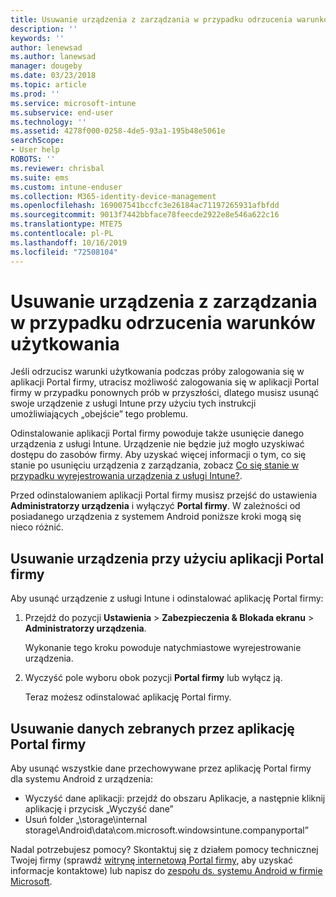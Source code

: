 ```yaml
---
title: Usuwanie urządzenia z zarządzania w przypadku odrzucenia warunków użytkowania | Microsoft Docs
description: ''
keywords: ''
author: lenewsad
ms.author: lanewsad
manager: dougeby
ms.date: 03/23/2018
ms.topic: article
ms.prod: ''
ms.service: microsoft-intune
ms.subservice: end-user
ms.technology: ''
ms.assetid: 4278f000-0258-4de5-93a1-195b48e5061e
searchScope:
- User help
ROBOTS: ''
ms.reviewer: chrisbal
ms.suite: ems
ms.custom: intune-enduser
ms.collection: M365-identity-device-management
ms.openlocfilehash: 169007541bccfc3e26184ac71197265931afbfdd
ms.sourcegitcommit: 9013f7442bbface78feecde2922e8e546a622c16
ms.translationtype: MTE75
ms.contentlocale: pl-PL
ms.lasthandoff: 10/16/2019
ms.locfileid: "72508104"
---
```

# <a name="remove-your-device-from-management-if-you-declined-terms-of-use"></a>Usuwanie urządzenia z zarządzania w przypadku odrzucenia warunków użytkowania

Jeśli odrzucisz warunki użytkowania podczas próby zalogowania się w aplikacji Portal firmy, utracisz możliwość zalogowania się w aplikacji Portal firmy w przypadku ponownych prób w przyszłości, dlatego musisz usunąć swoje urządzenie z usługi Intune przy użyciu tych instrukcji umożliwiających „obejście” tego problemu.

Odinstalowanie aplikacji Portal firmy powoduje także usunięcie danego urządzenia z usługi Intune. Urządzenie nie będzie już mogło uzyskiwać dostępu do zasobów firmy. Aby uzyskać więcej informacji o tym, co się stanie po usunięciu urządzenia z zarządzania, zobacz [Co się stanie w przypadku wyrejestrowania urządzenia z usługi Intune?](what-happens-if-you-unenroll-your-device-from-intune-android.md).

Przed odinstalowaniem aplikacji Portal firmy musisz przejść do ustawienia **Administratorzy urządzenia** i wyłączyć **Portal firmy**. W zależności od posiadanego urządzenia z systemem Android poniższe kroki mogą się nieco różnić.

## <a name="removing-the-device-from-the-company-portal-app"></a>Usuwanie urządzenia przy użyciu aplikacji Portal firmy

Aby usunąć urządzenie z usługi Intune i odinstalować aplikację Portal firmy:

1. Przejdź do pozycji **Ustawienia** &gt; **Zabezpieczenia &amp; Blokada ekranu** &gt; **Administratorzy urządzenia**.

    Wykonanie tego kroku powoduje natychmiastowe wyrejestrowanie urządzenia.

2. Wyczyść pole wyboru obok pozycji **Portal firmy** lub wyłącz ją.

    Teraz możesz odinstalować aplikację Portal firmy.

## <a name="removing-data-collected-by-the-company-portal-app"></a>Usuwanie danych zebranych przez aplikację Portal firmy

Aby usunąć wszystkie dane przechowywane przez aplikację Portal firmy dla systemu Android z urządzenia:

- Wyczyść dane aplikacji: przejdź do obszaru Aplikacje, a następnie kliknij aplikację i przycisk „Wyczyść dane”
- Usuń folder „\storage\internal storage\Android\data\com.microsoft.windowsintune.companyportal”


Nadal potrzebujesz pomocy? Skontaktuj się z działem pomocy technicznej Twojej firmy (sprawdź [witrynę internetową Portal firmy](https://go.microsoft.com/fwlink/?linkid=2010980), aby uzyskać informacje kontaktowe) lub napisz do <a href="mailto:wintunedroidfbk@microsoft.com?subject=I'm having unenrolling my Android device&body=Describe the issue you're experiencing here.">zespołu ds. systemu Android w firmie Microsoft</a>.
